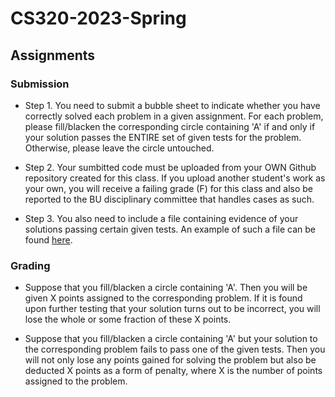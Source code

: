 # CS320-2023-Spring

## Assignments

### Submission

- Step 1.
You need to submit a bubble sheet to indicate whether you have
correctly solved each problem in a given assignment.  For each
problem, please fill/blacken the corresponding circle containing 'A'
if and only if your solution passes the ENTIRE set of given tests for
the problem. Otherwise, please leave the circle untouched.

- Step 2.
Your sumbitted code must be uploaded from your OWN Github repository
created for this class. If you upload another student's work as your
own, you will receive a failing grade (F) for this class and also be
reported to the BU disciplinary committee that handles cases as such.

- Step 3.
You also need to include a file containing evidence of your solutions
passing certain given tests. An example of such a file can be found
[here](https://github.com/hwxi/CS320-2023-Spring-hwxi/blob/main/assigns/00/Solution/assign00-testall.out).

### Grading

- Suppose that you fill/blacken a circle containing 'A'. Then you will
be given X points assigned to the corresponding problem. If it is
found upon further testing that your solution turns out to be
incorrect, you will lose the whole or some fraction of these X points.

- Suppose that you fill/blacken a circle containing 'A' but your
solution to the corresponding problem fails to pass one of the given
tests. Then you will not only lose any points gained for solving the
problem but also be deducted X points as a form of penalty, where X is
the number of points assigned to the problem.
